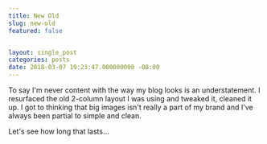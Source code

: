 ```yaml
---
title: New Old
slug: new-old
featured: false


layout: single_post
categories: posts
date: 2018-03-07 19:23:47.000000000 -08:00
---
```


To say I'm never content with the way my blog looks is an understatement. I resurfaced the old 2-column layout I was using and tweaked it, cleaned it up. I got to thinking that big images isn't really a part of my brand and I've always been partial to simple and clean.

Let's see how long that lasts…

